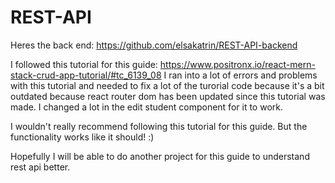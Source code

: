 # REST-API
Heres the back end: https://github.com/elsakatrin/REST-API-backend

I followed this tutorial for this guide: https://www.positronx.io/react-mern-stack-crud-app-tutorial/#tc_6139_08
I ran into a lot of errors and problems with this tutorial and needed to fix a lot of the turorial code because it's a bit outdated because react router dom has been updated since this tutorial was made. I changed  a lot in the edit student component for it to work.

I wouldn't really recommend following this tutorial for this guide. But the functionality works like it should! :) 

Hopefully I will be able to do another project for this guide to understand rest api better.

